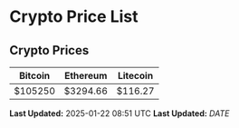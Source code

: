 # Crypto Price List

## Crypto Prices
| Bitcoin | Ethereum | Litecoin |
| ------- | -------- | -------- |
| $105250 | $3294.66 | $116.27 |
**Last Updated:** 2025-01-22 08:51 UTC
**Last Updated:** $DATE$
